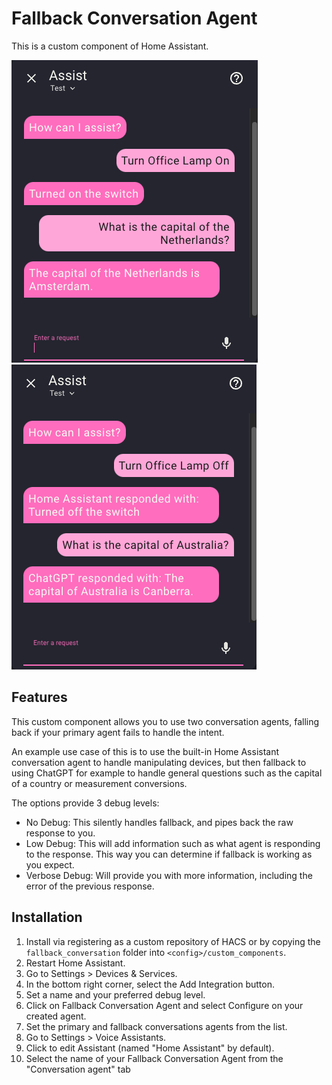 # Fallback Conversation Agent

This is a custom component of Home Assistant.

![Fallback with no debug](images/fallback_no_debug.png) ![Fallback with low debug](images/fallback_low_debug.png)

## Features

This custom component allows you to use two conversation agents, falling back if your primary agent fails to handle the intent.

An example use case of this is to use the built-in Home Assistant conversation agent to handle manipulating devices, but then fallback to using ChatGPT for example to handle general questions such as the capital of a country or measurement conversions.

The options provide 3 debug levels:
- No Debug: This silently handles fallback, and pipes back the raw response to you.
- Low Debug: This will add information such as what agent is responding to the response. This way you can determine if fallback is working as you expect.
- Verbose Debug: Will provide you with more information, including the error of the previous response.

## Installation

1. Install via registering as a custom repository of HACS or by copying the `fallback_conversation` folder into `<config>/custom_components`.
2. Restart Home Assistant.
3. Go to Settings > Devices & Services.
4. In the bottom right corner, select the Add Integration button.
5. Set a name and your preferred debug level.
6. Click on Fallback Conversation Agent and select Configure on your created agent.
7. Set the primary and fallback conversations agents from the list.
8. Go to Settings > Voice Assistants.
9. Click to edit Assistant (named "Home Assistant" by default).
10. Select the name of your Fallback Conversation Agent from the "Conversation agent" tab
